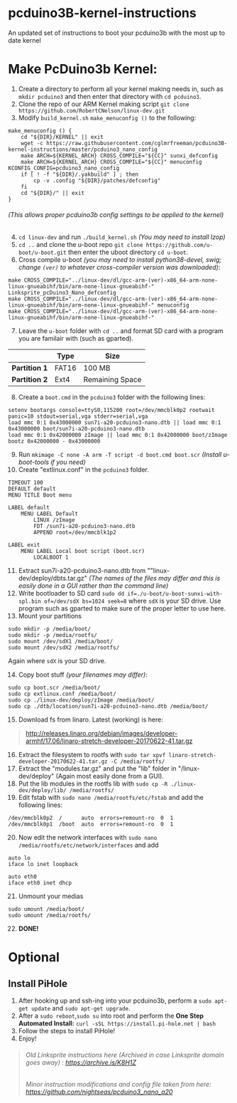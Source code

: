# pcduino3B-kernel-instructions
An updated set of instructions to boot your pcduino3b with the most up to date kernel

# Make PcDuino3b Kernel:
 1. Create a directory to perform all your kernel making needs in, such as `mkdir pcduino3` and then enter that directory with `cd pcduino3`.
 2. Clone the repo of our ARM Kernel making script `git clone https://github.com/RobertCNelson/linux-dev.git`
 3. Modify `build_kernel.sh` `make_menuconfig ()` to the following:
```
make_menuconfig () {
	cd "${DIR}/KERNEL" || exit
	wget -c https://raw.githubusercontent.com/cglmrfreeman/pcduino3B-kernel-instructions/master/pcduino3_nano_config
	make ARCH=${KERNEL_ARCH} CROSS_COMPILE="${CC}" sunxi_defconfig
	make ARCH=${KERNEL_ARCH} CROSS_COMPILE="${CC}" menuconfig KCONFIG_CONFIG=pcduino3_nano_config
	if [ ! -f "${DIR}/.yakbuild" ] ; then
		cp -v .config "${DIR}/patches/defconfig"
	fi
	cd "${DIR}/" || exit
}
```
###### (This allows proper pcduino3b config settings to be applied to the kernel)
 4. `cd linux-dev` and run `./build_kernel.sh`  *(You may need to install lzop)*
 5. `cd ..` and clone the u-boot repo `git clone https://github.com/u-boot/u-boot.git` then enter the uboot directory `cd u-boot`.
 6. Cross compile u-boot *(you may need to install python38-devel, swig; change `(ver)` to whatever cross-compiler version was downloaded)*:
```
make CROSS_COMPILE="../linux-dev/dl/gcc-arm-(ver)-x86_64-arm-none-linux-gnueabihf/bin/arm-none-linux-gnueabihf-" Linksprite_pcDuino3_Nano_defconfig
make CROSS_COMPILE="../linux-dev/dl/gcc-arm-(ver)-x86_64-arm-none-linux-gnueabihf/bin/arm-none-linux-gnueabihf-" menuconfig
make CROSS_COMPILE="../linux-dev/dl/gcc-arm-(ver)-x86_64-arm-none-linux-gnueabihf/bin/arm-none-linux-gnueabihf-"
```
 7. Leave the `u-boot` folder with `cd ..` and format SD card with a program you are familair with (such as gparted).
 
|  | Type | Size |
|--|--|--|
| **Partition 1** | FAT16 | 100 MB |
| **Partition 2** | Ext4 | Remaining Space|

 8. Create a `boot.cmd` in the `pcduino3` folder with the following lines:
```
setenv bootargs console=ttyS0,115200 root=/dev/mmcblk0p2 rootwait panic=10 stdout=serial,vga stderr=serial,vga
load mmc 0:1 0x43000000 sun7i-a20-pcduino3-nano.dtb || load mmc 0:1 0x43000000 boot/sun7i-a20-pcduino3-nano.dtb
load mmc 0:1 0x42000000 zImage || load mmc 0:1 0x42000000 boot/zImage
bootz 0x42000000 - 0x43000000
```
9. Run `mkimage -C none -A arm -T script -d boot.cmd boot.scr` *(Install u-boot-tools if you need)*
10. Create "extlinux.conf"  in the `pcduino3` folder.
```
TIMEOUT 100
DEFAULT default
MENU TITLE Boot menu

LABEL default
	MENU LABEL Default
        LINUX /zImage
        FDT /sun7i-a20-pcduino3-nano.dtb
        APPEND root=/dev/mmcblk1p2

LABEL exit
	MENU LABEL Local boot script (boot.scr)
        LOCALBOOT 1
```
11. Extract sun7i-a20-pcduino3-nano.dtb from ""linux-dev/deploy/dbts.tar.gz" *(The names of the files may differ and this is easily done in a GUI rather than the command line)*
12. Write bootloader to SD card
`sudo dd if=./u-boot/u-boot-sunxi-with-spl.bin of=/dev/sdX bs=1024 seek=8` where `sdX` is your SD drive. Use program such as gparted to make sure of the proper letter to use here.
13.  Mount your partitions
```
sudo mkdir -p /media/boot/
sudo mkdir -p /media/rootfs/
sudo mount /dev/sdX1 /media/boot/
sudo mount /dev/sdX2 /media/rootfs/
```
Again where `sdX` is your SD drive.

14.  Copy boot stuff *(your filenames may differ)*:
```
sudo cp boot.scr /media/boot/
sudo cp extlinux.conf /media/boot/
sudo cp ./linux-dev/deploy/zImage /media/boot/
sudo cp ./dtb/location/sun7i-a20-pcduino3-nano.dtb /media/boot/
```
15.  Download fs from linaro. Latest (working) is here: 
>http://releases.linaro.org/debian/images/developer-armhf/17.06/linaro-stretch-developer-20170622-41.tar.gz
16. Extract the filesystem to rootfs with `sudo tar xpvf linaro-stretch-developer-20170622-41.tar.gz -C /media/rootfs/`
17. Extract the "modules.tar.gz" and put the "lib" folder in "/linux-dev/deploy" (Again most easily done from a GUI).
18. Put the lib modules in the rootfs lib with `sudo cp -R ./linux-dev/deploy/lib/ /media/rootfs/`
19. Edit fstab with `sudo nano /media/rootfs/etc/fstab` and add the following lines:
```
/dev/mmcblk0p2  /      auto  errors=remount-ro  0  1
/dev/mmcblk0p1  /boot  auto  errors=remount-ro  0  1
``` 
20. Now edit the network interfaces with `sudo nano /media/rootfs/etc/network/interfaces` and add
```
auto lo
iface lo inet loopback
 
auto eth0
iface eth0 inet dhcp
``` 
21.  Unmount your medias
```
sudo umount /media/boot/
sudo umount /media/rootfs/
```
22. **DONE!**

# Optional
## Install PiHole

1. After hooking up and ssh-ing into your pcduino3b, perform a `sudo apt-get update` and `sudo apt-get upgrade`.
2. After a `sudo reboot`,`sudo su` into root and perform the **One Step Automated Install:** `curl -sSL https://install.pi-hole.net | bash`
3. Follow the steps to install PiHole!
4. Enjoy!

>###### Old Linksprite instructions here (Archived in case Linksprite domain goes away) : https://archive.is/K8H1Z
>###### Minor instruction modifications and config file taken from here: https://github.com/nightseas/pcduino3_nano_a20
